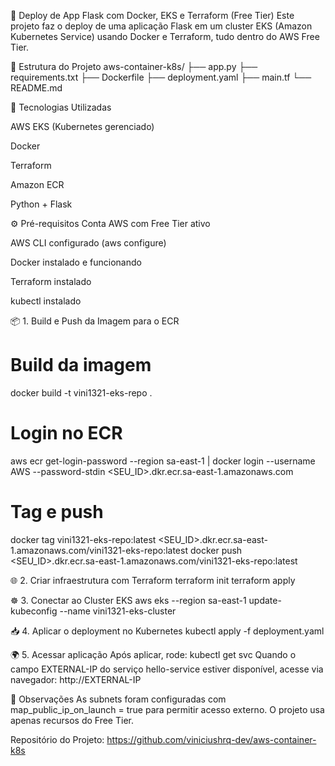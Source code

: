 🐳 Deploy de App Flask com Docker, EKS e Terraform (Free Tier)
Este projeto faz o deploy de uma aplicação Flask em um cluster EKS (Amazon Kubernetes Service) usando Docker e Terraform, tudo dentro do AWS Free Tier.

📁 Estrutura do Projeto
aws-container-k8s/
├── app.py
├── requirements.txt
├── Dockerfile
├── deployment.yaml
├── main.tf
└── README.md

🚀 Tecnologias Utilizadas

AWS EKS (Kubernetes gerenciado)

Docker

Terraform

Amazon ECR

Python + Flask

⚙️ Pré-requisitos
Conta AWS com Free Tier ativo

AWS CLI configurado (aws configure)

Docker instalado e funcionando

Terraform instalado

kubectl instalado

📦 1. Build e Push da Imagem para o ECR
# Build da imagem
docker build -t vini1321-eks-repo .

# Login no ECR
aws ecr get-login-password --region sa-east-1 | docker login --username AWS --password-stdin <SEU_ID>.dkr.ecr.sa-east-1.amazonaws.com

# Tag e push
docker tag vini1321-eks-repo:latest <SEU_ID>.dkr.ecr.sa-east-1.amazonaws.com/vini1321-eks-repo:latest
docker push <SEU_ID>.dkr.ecr.sa-east-1.amazonaws.com/vini1321-eks-repo:latest

🌐 2. Criar infraestrutura com Terraform
terraform init
terraform apply

☸️ 3. Conectar ao Cluster EKS
aws eks --region sa-east-1 update-kubeconfig --name vini1321-eks-cluster

📥 4. Aplicar o deployment no Kubernetes
kubectl apply -f deployment.yaml

🌍 5. Acessar aplicação
Após aplicar, rode:
kubectl get svc
Quando o campo EXTERNAL-IP do serviço hello-service estiver disponível, acesse via navegador:
http://EXTERNAL-IP

📌 Observações
As subnets foram configuradas com map_public_ip_on_launch = true para permitir acesso externo.
O projeto usa apenas recursos do Free Tier.

Repositório do Projeto: https://github.com/viniciushrq-dev/aws-container-k8s
